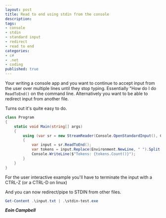 ```yaml
---
layout: post
title: Read to end using stdin from the console
description: 
tags: 
- console
- stdin
- standard input
- redirect
- read to end
categories: 
- c#
- .net
- coding
published: true
---
```


Your writing a console app and you want to continue to accept input from the user 
over multiple lines until they stop typing. Essentially "How do I do `ReadToEnd()` on the command line. 
Alternatively you want to be able to redirect input from another file.

Turns out it's quite easy to do.

```csharp
class Program
{
    static void Main(string[] args)
    {
        using (var sr = new StreamReader(Console.OpenStandardInput(), Console.InputEncoding))
        {
            var input = sr.ReadToEnd();
            var tokens = input.Replace(Environment.NewLine, " ").Split(' ');
            Console.WriteLine($"Tokens: {tokens.Count()}");
        }
    }
}
```

For the user interactive example you'll have to terminate the input with a CTRL-Z (or a CTRL-D on linux)

And you can now redirect/pipe to STDIN from other files.

```powershell
Get-Content .\input.txt | .\stdin-test.exe
``` 

***Eoin Campbell***